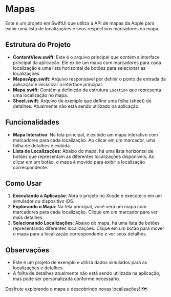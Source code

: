 # Mapas

Este é um projeto em SwiftUI que utiliza a API de mapas da Apple para exibir uma lista de localizações e seus respectivos marcadores no mapa.

## Estrutura do Projeto

- **ContentView.swift**: Este é o arquivo principal que contém a interface principal da aplicação. Ele exibe um mapa com marcadores para cada localização e uma lista horizontal de botões para selecionar as localizações.
- **MapasApp.swift**: Arquivo responsável por definir o ponto de entrada da aplicação e inicializar a interface principal.
- **Mapa.swift**: Contém a definição da estrutura `Location` que representa uma localização no mapa.
- **Sheet.swift**: Arquivo de exemplo que define uma folha (sheet) de detalhes. Atualmente não está sendo utilizado na aplicação.

## Funcionalidades

- **Mapa Interativo**: Na tela principal, é exibido um mapa interativo com marcadores para cada localização. Ao clicar em um marcador, uma folha de detalhes é exibida.
- **Lista de Localizações**: Abaixo do mapa, há uma lista horizontal de botões que representam as diferentes localizações disponíveis. Ao clicar em um botão, o mapa é movido para exibir a localização correspondente.

## Como Usar

1. **Executando a Aplicação**: Abra o projeto no Xcode e execute-o em um simulador ou dispositivo iOS.
2. **Explorando o Mapa**: Na tela principal, você verá um mapa com marcadores para cada localização. Clique em um marcador para ver mais detalhes.
3. **Selecionando Localizações**: Abaixo do mapa, há uma lista de botões representando diferentes localizações. Clique em um botão para mover o mapa para a localização correspondente e ver seus detalhes.

## Observações

- Este é um projeto de exemplo e utiliza dados simulados para as localizações e detalhes.
- A folha de detalhes atualmente não está sendo utilizada na aplicação, mas pode ser personalizada conforme necessário.

Desfrute explorando o mapa e descobrindo novas localizações! 🗺️
